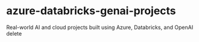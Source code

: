 # azure-databricks-genai-projects
Real-world AI and cloud projects built using Azure, Databricks, and OpenAI
delete

